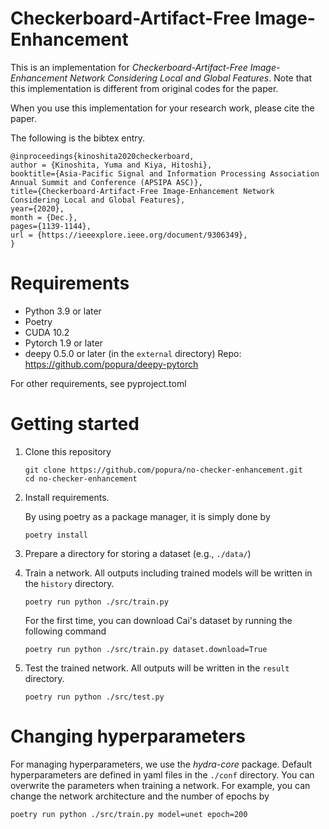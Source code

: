# Checkerboard-Artifact-Free Image-Enhancement
This is an implementation for *Checkerboard-Artifact-Free Image-Enhancement Network Considering Local and Global Features*.
Note that this implementation is different from original codes
for the paper.

When you use this implementation for your research work,
please cite the paper.

The following is the bibtex entry.
```
@inproceedings{kinoshita2020checkerboard,
author = {Kinoshita, Yuma and Kiya, Hitoshi},
booktitle={Asia-Pacific Signal and Information Processing Association Annual Summit and Conference (APSIPA ASC)}, 
title={Checkerboard-Artifact-Free Image-Enhancement Network Considering Local and Global Features}, 
year={2020},
month = {Dec.},
pages={1139-1144},
url = {https://ieeexplore.ieee.org/document/9306349},
}
```

# Requirements
- Python 3.9 or later
- Poetry
- CUDA 10.2
- Pytorch 1.9 or later
- deepy 0.5.0 or later (in the `external` directory)
  Repo: https://github.com/popura/deepy-pytorch

For other requirements, see pyproject.toml

# Getting started
1. Clone this repository
    ```
    git clone https://github.com/popura/no-checker-enhancement.git
    cd no-checker-enhancement
    ```
1. Install requirements.

    By using poetry as a package manager, it is simply done by
    ```
    poetry install
    ```
1. Prepare a directory for storing a dataset (e.g., `./data/`)
1. Train a network.
   All outputs including trained models will be written in the `history` directory.
    ```
    poetry run python ./src/train.py
    ```
   For the first time, you can download Cai's dataset by running the following command
    ```
    poetry run python ./src/train.py dataset.download=True
    ```
1. Test the trained network.
   All outputs will be written in the `result` directory.
    ```
    poetry run python ./src/test.py
    ```

# Changing hyperparameters
For managing hyperparameters, we use the *hydra-core* package.
Default hyperparameters are defined in yaml files in the `./conf` directory.
You can overwrite the parameters when training a network.
For example, you can change the network architecture and the number of epochs by
```
poetry run python ./src/train.py model=unet epoch=200
```

